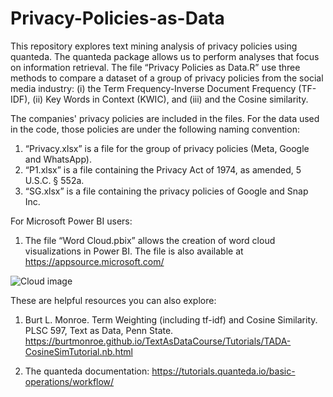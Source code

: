 # Privacy-Policies-as-Data

This repository explores text mining analysis of privacy policies using quanteda. The quanteda package allows us to perform analyses that focus on information retrieval. The file “Privacy Policies as Data.R” use three methods to compare a dataset of a group of privacy policies from the social media industry: (i) the Term Frequency-Inverse Document Frequency (TF-IDF), (ii) Key Words in Context (KWIC), and (iii) and the Cosine similarity.

The companies' privacy policies are included in the files. For the data used in the code, those policies are under the following naming convention:
1)	“Privacy.xlsx” is a file for the group of privacy policies (Meta, Google and WhatsApp).
2)	“P1.xlsx” is a file containing the Privacy Act of 1974, as amended, 5 U.S.C. § 552a.
3)	“SG.xlsx” is a file containing the privacy policies of Google and Snap Inc.

For Microsoft Power BI users:
1)	The file “Word Cloud.pbix” allows the creation of word cloud visualizations in Power BI. The file is also available at https://appsource.microsoft.com/


![Cloud image](https://user-images.githubusercontent.com/120563024/207577798-04151d3b-11ac-4cfe-bcb1-18a7f6381049.JPG)

These are helpful resources you can also explore:
1) Burt L. Monroe. Term Weighting (including tf-idf) and Cosine Similarity. PLSC 597, Text as Data, Penn State.
   https://burtmonroe.github.io/TextAsDataCourse/Tutorials/TADA-CosineSimTutorial.nb.html

2) The quanteda documentation:
   https://tutorials.quanteda.io/basic-operations/workflow/
